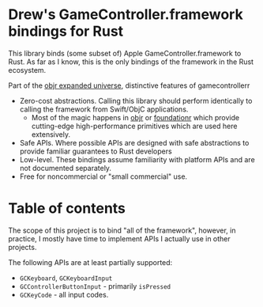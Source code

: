 # Drew's GameController.framework bindings for Rust

This library binds (some subset of) Apple GameController.framework to Rust.  As far as I know,
this is the only bindings of the framework in the Rust ecosystem.

Part of the [objr expanded universe](https://github.com/drewcrawford/objr#objr-expanded-universe), distinctive features
of gamecontrollerr

* Zero-cost abstractions.  Calling this library should perform identically to calling the framework from Swift/ObjC applications.
    * Most of the magic happens in [objr](https://github.com/drewcrawford/objr) or [foundationr](https://github.com/drewcrawford/foundationr)
      which provide cutting-edge high-performance primitives which are used here extensively.
* Safe APIs.  Where possible APIs are designed with safe abstractions to provide familiar guarantees to Rust developers
* Low-level.  These bindings assume familiarity with platform APIs and are not documented separately.
* Free for noncommercial or "small commercial" use.

# Table of contents

The scope of this project is to bind "all of the framework", however, in practice, I mostly have time
to implement APIs I actually use in other projects.

The following APIs are at least partially supported:

* `GCKeyboard`, `GCKeyboardInput`
* `GCControllerButtonInput` - primarily `isPressed`
* `GCKeyCode` - all input codes.
